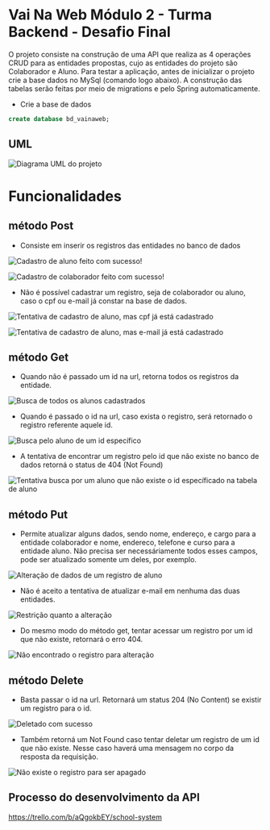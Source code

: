 
# Vai Na Web Módulo 2 - Turma Backend - Desafio Final 

O projeto consiste na construção de uma API que realiza as 4 operações CRUD para as entidades propostas, cujo as entidades do projeto são Colaborador e Aluno. Para testar a aplicação, antes de inicializar o projeto crie a base dados no MySql (comando logo abaixo). A construção das tabelas serão feitas por meio de migrations e pelo Spring automaticamente.

* Crie a base de dados
```sql
create database bd_vainaweb;
```
## UML
![Diagrama UML do projeto](https://github.com/Bruno-Pimenta/school-system/blob/main/assets/uml/Projeto%20Final%20-%20Diagrama%20de%20Classes.jpeg)

# Funcionalidades

## método Post

- Consiste em inserir os registros das entidades no banco de dados

![Cadastro de aluno feito com sucesso!](https://github.com/Bruno-Pimenta/school-system/blob/main/assets/funcionalidades/Post-Aluno.png)

![Cadastro de colaborador feito com sucesso!](https://github.com/Bruno-Pimenta/school-system/blob/main/assets/funcionalidades/Post-Colaborador.png)

- Não é possível cadastrar um registro, seja de colaborador ou aluno, caso o cpf ou e-mail já constar na base de dados.

![Tentativa de cadastro de aluno, mas cpf já está cadastrado](https://github.com/Bruno-Pimenta/school-system/blob/main/assets/funcionalidades/Post-Aluno-CpfCadastrado.png)

![Tentativa de cadastro de aluno, mas e-mail já está cadastrado](https://github.com/Bruno-Pimenta/school-system/blob/main/assets/funcionalidades/Post-Aluno-emailCadastrado.png)

## método Get

- Quando não é passado um id na url, retorna todos os registros da entidade.

![Busca de todos os alunos cadastrados](https://github.com/Bruno-Pimenta/school-system/blob/main/assets/funcionalidades/Get-todosAlunos.png)

- Quando é passado o id na url, caso exista o registro, será retornado o registro referente aquele id.

![Busca pelo aluno de um id específico](https://github.com/Bruno-Pimenta/school-system/blob/main/assets/funcionalidades/Get-Aluno-id.png)

- A tentativa de encontrar um registro pelo id que não existe no banco de dados retorná o status de 404 (Not Found)

![Tentativa busca por um aluno que não existe o id específicado na tabela de aluno](https://github.com/Bruno-Pimenta/school-system/blob/main/assets/funcionalidades/Get-Colaborador-n%C3%A3oEncontrado.png)

## método Put
- Permite atualizar alguns dados, sendo nome, endereço, e cargo para a entidade colaborador e nome, endereco, telefone e curso para a entidade aluno. Não precisa ser necessáriamente todos esses campos, pode ser atualizado somente um deles, por exemplo.

![Alteração de dados de um registro de aluno](https://github.com/Bruno-Pimenta/school-system/blob/main/assets/funcionalidades/Put-Aluno.png)

 - Não é aceito a tentativa de atualizar e-mail em nenhuma das duas entidades.

![Restrição quanto a alteração](https://github.com/Bruno-Pimenta/school-system/blob/main/assets/funcionalidades/Put-Aluno-E-mailCadastrado.png)

 - Do mesmo modo do método get, tentar acessar um registro por um id que não existe, retornará o erro 404.

![Não encontrado o registro para alteração](https://github.com/Bruno-Pimenta/school-system/blob/main/assets/funcionalidades/Put-Aluno-n%C3%A3o-encontrado.png)

## método Delete
 - Basta passar o id na url. Retornará um status 204 (No Content) se existir um registro para o id.

![Deletado com sucesso](https://github.com/Bruno-Pimenta/school-system/blob/main/assets/funcionalidades/Delete-Colaborador-Ok.png)

 - Também retorná um Not Found caso tentar deletar um registro de um id que não existe. Nesse caso haverá uma mensagem no corpo da resposta da requisição.

![Não existe o registro para ser apagado](https://github.com/Bruno-Pimenta/school-system/blob/main/assets/funcionalidades/DeleteColaborador-N%C3%A3oEnconstrado.png) 


## Processo do desenvolvimento da API

https://trello.com/b/aQgokbEY/school-system





